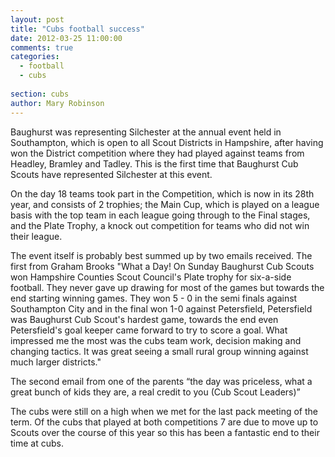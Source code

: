 ```yaml
---
layout: post
title: "Cubs football success"
date: 2012-03-25 11:00:00
comments: true
categories:
  - football
  - cubs
  
section: cubs
author: Mary Robinson
---
```


Baughurst was representing Silchester at the annual event held in Southampton, which is open to all Scout Districts in Hampshire, after having won the District competition where they had played against teams from Headley, Bramley and Tadley. This is the first time that Baughurst Cub Scouts have represented Silchester at this event.

On the day 18 teams took part in the Competition, which is now in its 28th year, and consists of 2 trophies; the Main Cup, which is played on a league basis with the top team in each league going through to the Final stages, and the Plate Trophy, a knock out competition for teams who did not win their league.

The event itself is probably best summed up by two emails received. 
The first from Graham Brooks  "What a Day! On Sunday Baughurst Cub Scouts won Hampshire Counties Scout Council's Plate trophy for six-a-side football. They never gave up drawing for most of the games  but towards the end starting winning games. They won 5 - 0 in the semi finals against Southampton City and in the final won 1-0 against Petersfield,  Petersfield was Baughurst Cub Scout's hardest game, towards the end even Petersfield's goal keeper came forward to try to score a goal. What impressed me the most was the cubs team work, decision making and changing tactics. It was great seeing a small rural group winning against much larger districts."

The second email from one of the parents “the day was priceless, what a great bunch of kids they are,  a real credit to you (Cub Scout Leaders)”

The cubs were still on a high when we met for the last pack meeting of the term. Of the cubs that played at both competitions 7 are due to move up to Scouts over the course of this year so this has been a fantastic end to their time at cubs.